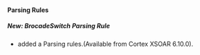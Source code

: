 
#### Parsing Rules
##### New: BrocadeSwitch Parsing Rule
- added a Parsing rules.(Available from Cortex XSOAR 6.10.0).